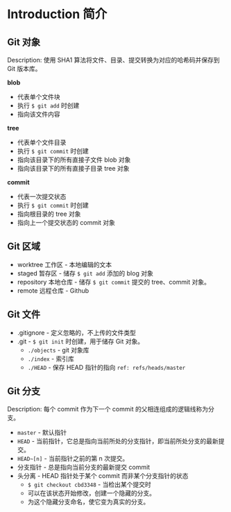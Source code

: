 # Introduction 简介

## Git 对象

Description: 使用 SHA1 算法将文件、目录、提交转换为对应的哈希码并保存到 Git 版本库。

**blob**

- 代表单个文件块
- 执行 `$ git add` 时创建
- 指向该文件内容

**tree**

- 代表单个文件目录
- 执行 `$ git commit` 时创建
- 指向该目录下的所有直接子文件 blob 对象
- 指向该目录下的所有直接子目录 tree 对象

**commit**

- 代表一次提交状态
- 执行 `$ git commit` 时创建
- 指向根目录的 tree 对象
- 指向上一个提交状态的 commit 对象

## Git 区域

- worktree 工作区 - 本地编辑的文本
- staged 暂存区 - 储存 `$ git add` 添加的 blog 对象
- repository 本地仓库 - 储存 `$ git commit` 提交的 tree、commit 对象。
- remote 远程仓库 - Github

## Git 文件

- .gitignore - 定义忽略的，不上传的文件类型
- .git - `$ git init` 时创建，用于储存 Git 对象。
  + `./objects` - git 对象库
  + `./index` - 索引库
  + `./HEAD` - 保存 HEAD 指针的指向 `ref: refs/heads/master`

## Git 分支

Description: 每个 commit 作为下一个 commit 的父相连组成的逻辑线称为分支。

- `master` - 默认指针
- `HEAD` - 当前指针，它总是指向当前所处的分支指针，即当前所处分支的最新提交。
- `HEAD~[n]` - 当前指针之前的第 n 次提交。
- 分支指针 - 总是指向当前分支的最新提交 commit
- 头分离 - HEAD 指针处于某个 commit 而非某个分支指针的状态
  + `$ git checkout cbd3348` - 当检出某个提交时
  + 可以在该状态开始修改，创建一个隐藏的分支。
  + 为这个隐藏分支命名，使它变为真实的分支。
